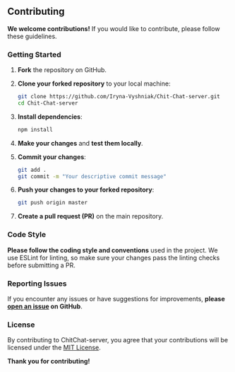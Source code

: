 ## Contributing

**We welcome contributions!** If you would like to contribute, please follow these guidelines.

### Getting Started

1. **Fork** the repository on GitHub.
2. **Clone your forked repository** to your local machine:

    ```bash
    git clone https://github.com/Iryna-Vyshniak/Chit-Chat-server.git
    cd Chit-Chat-server
    ```

3. **Install dependencies**:

    ```bash
    npm install
    ```

4. **Make your changes** and **test them locally**.
5. **Commit your changes**:

    ```bash
    git add .
    git commit -m "Your descriptive commit message"
    ```

6. **Push your changes to your forked repository**:

    ```bash
    git push origin master
    ```

7. **Create a pull request (PR)** on the main repository.

### Code Style

**Please follow the coding style and conventions** used in the project. We use ESLint for linting, so make sure your changes pass the linting checks before submitting a PR.

### Reporting Issues

If you encounter any issues or have suggestions for improvements, **please [open an issue](https://github.com/Iryna-Vyshniak/Chit-Chat-server/issues) on GitHub**.

### License

By contributing to ChitChat-server, you agree that your contributions will be licensed under the [MIT License](../LICENSE).

**Thank you for contributing!**
